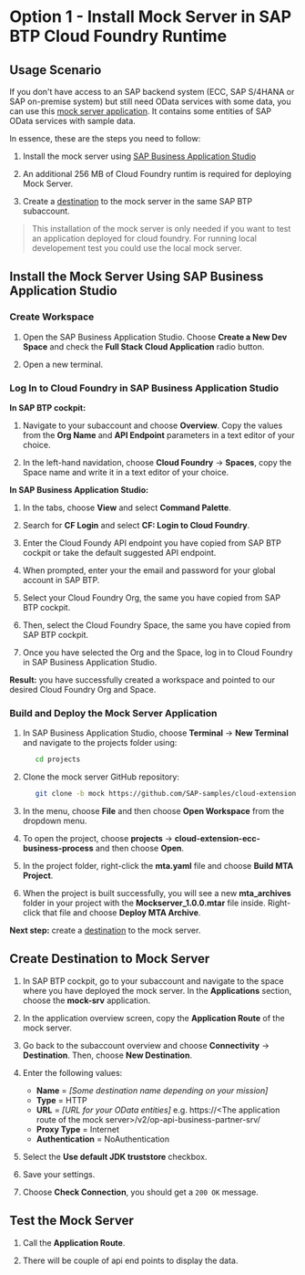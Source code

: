 # Option 1 - Install Mock Server in SAP BTP Cloud Foundry Runtime

## Usage Scenario

If you don't have access to an SAP backend system (ECC, SAP S/4HANA or SAP on-premise system) but still need OData services with some data, you can use this [mock server application](https://github.com/SAP-samples/cloud-extension-ecc-business-process/blob/mock/README.md). It contains some entities of SAP OData services with sample data.

In essence, these are the steps you need to follow:
1. Install the mock server using [SAP Business Application Studio](#option-1-install-the-mock-server-using-sap-business-application-studio)

2. An additional 256 MB of Cloud Foundry runtim is required for deploying Mock Server.

3. Create a [destination](#create-destination-to-mock-server) to the mock server in the same SAP BTP subaccount.

> This installation of the mock server is only needed if you want to test an application deployed for cloud foundry. For running local developement test you could use the local mock server. 

## Install the Mock Server Using SAP Business Application Studio

### Create Workspace

1. Open the SAP Business Application Studio. Choose **Create a New Dev Space** and check the **Full Stack Cloud Application** radio button.

2. Open a new terminal.

### Log In to Cloud Foundry in SAP Business Application Studio

**In SAP BTP cockpit:**
1. Navigate to your subaccount and choose **Overview**. Copy the values from the **Org Name** and **API Endpoint** parameters in a text editor of your choice.

2. In the left-hand navidation, choose **Cloud Foundry** &rarr; **Spaces**, copy the Space name and write it in a text editor of your choice.

**In SAP Business Application Studio:**
1. In the tabs, choose **View** and select **Command Palette**.

2. Search for **CF Login** and select **CF: Login to Cloud Foundry**.

3. Enter the Cloud Foundy API endpoint you have copied from SAP BTP cockpit or take the default suggested API endpoint.

4. When prompted, enter your the email and password for your global account in SAP BTP.

5. Select your Cloud Foundry Org, the same you have copied from SAP BTP cockpit. 

6. Then, select the Cloud Foundry Space, the same you have copied from SAP BTP cockpit. 

7. Once you have selected the Org and the Space, log in to Cloud Foundry in SAP Business Application Studio.

**Result:** you have successfully created a workspace and pointed to our desired Cloud Foundry Org and Space.

### Build and Deploy the Mock Server Application

1. In SAP Business Application Studio, choose **Terminal** &rarr; **New Terminal** and navigate to the projects folder using:

   ```bash
      cd projects
   ```

2. Clone the mock server GitHub repository:

   ```bash
      git clone -b mock https://github.com/SAP-samples/cloud-extension-ecc-business-process.git
   ```

3. In the menu, choose **File** and then choose **Open Workspace** from the dropdown menu.

4. To open the project, choose **projects** &rarr; **cloud-extension-ecc-business-process** and then choose **Open**.

5. In the project folder, right-click the **mta.yaml** file and choose **Build MTA Project**.

6. When the project is built successfully, you will see a new **mta_archives** folder in your project with the **Mockserver_1.0.0.mtar** file inside. Right-click that file and choose **Deploy MTA Archive**.

**Next step:** create a [destination](#create-destination-for-mock-server) to the mock server.

## Create Destination to Mock Server

1. In SAP BTP cockpit, go to your subaccount and navigate to the space where you have deployed the mock server. In the **Applications** section, choose the **mock-srv** application.

2. In the application overview screen, copy the **Application Route** of the mock server.

3. Go back to the subaccount overview and choose **Connectivity** &rarr; **Destination**. Then, choose **New Destination**. 
  1. Enter the following values:

      * **Name** = *[Some destination name depending on your mission]*
      * **Type** = HTTP
      * **URL** = *[URL for your OData entities]* e.g. https://\<The application route of the mock server\>/v2/op-api-business-partner-srv/
      * **Proxy Type** = Internet
      * **Authentication** = NoAuthentication

  2. Select the **Use default JDK truststore** checkbox.

  3. Save your settings.

4. Choose **Check Connection**, you should get a `200 OK` message.

## Test the Mock Server

1. Call the **Application Route**.

2. There will be couple of api end points to display the data.